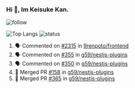 ### Hi 👋, Im Keisuke Kan.

<!--
**9renpoto/9renpoto** is a ✨ _special_ ✨ repository because its `README.md` (this file) appears on your GitHub profile.

Here are some ideas to get you started:

- 🔭 I’m currently working on ...
- 🌱 I’m currently learning ...
- 👯 I’m looking to collaborate on ...
- 🤔 I’m looking for help with ...
- 💬 Ask me about ...
- 📫 How to reach me: ...
- 😄 Pronouns: ...
- ⚡ Fun fact: ...
-->

![follow](https://img.shields.io/github/followers/9renpoto?label=Follow&style=social)

![Top Langs](https://github-readme-stats.vercel.app/api/top-langs/?username=9renpoto&hide=html&layout=compact)
![status](https://github-readme-stats.vercel.app/api?username=9renpoto&show_icons=true&count_private=true&hide=issues,contribs)

<!--START_SECTION:activity-->
1. 🗣 Commented on [#2315](https://github.com/9renpoto/frontend/issues/2315) in [9renpoto/frontend](https://github.com/9renpoto/frontend)
2. 🗣 Commented on [#355](https://github.com/g59/nestjs-plugins/issues/355) in [g59/nestjs-plugins](https://github.com/g59/nestjs-plugins)
3. 🗣 Commented on [#350](https://github.com/g59/nestjs-plugins/issues/350) in [g59/nestjs-plugins](https://github.com/g59/nestjs-plugins)
4. 🎉 Merged PR [#158](https://github.com/g59/nestjs-plugins/pull/158) in [g59/nestjs-plugins](https://github.com/g59/nestjs-plugins)
5. 🎉 Merged PR [#365](https://github.com/g59/nestjs-plugins/pull/365) in [g59/nestjs-plugins](https://github.com/g59/nestjs-plugins)
<!--END_SECTION:activity-->

